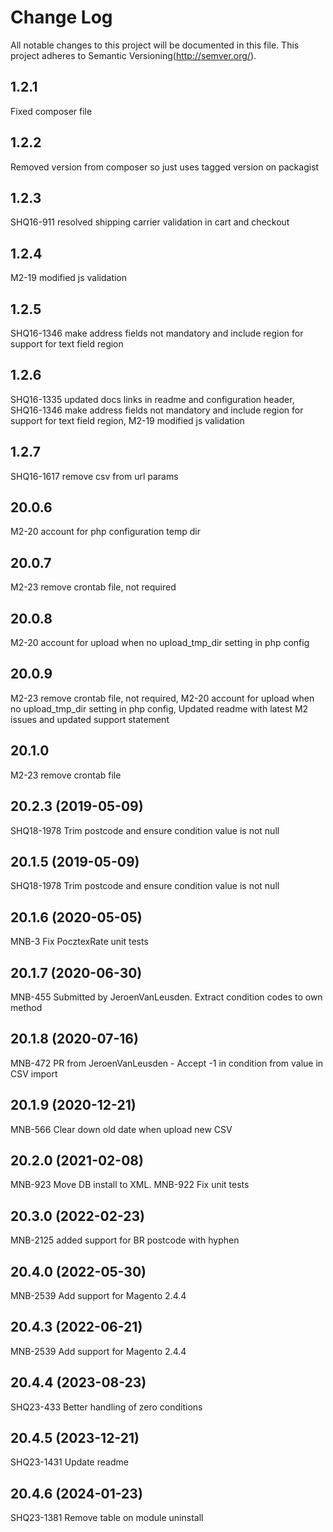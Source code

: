 # Change Log
All notable changes to this project will be documented in this file.
This project adheres to Semantic Versioning(http://semver.org/).

## 1.2.1
Fixed composer file

## 1.2.2
Removed version from composer so just uses tagged version on packagist

## 1.2.3
SHQ16-911 resolved shipping carrier validation in cart and checkout

## 1.2.4
M2-19 modified js validation

## 1.2.5
SHQ16-1346 make address fields not mandatory and include region for support for text field region

## 1.2.6
SHQ16-1335 updated docs links in readme and configuration header,  SHQ16-1346 make address fields not mandatory and include region for support for text field region, M2-19 modified js validation

## 1.2.7
SHQ16-1617 remove csv from url params

## 20.0.6
M2-20 account for php configuration temp dir

## 20.0.7
M2-23 remove crontab file, not required

## 20.0.8
M2-20 account for upload when no upload_tmp_dir setting in php config

## 20.0.9
M2-23 remove crontab file, not required, M2-20 account for upload when no upload_tmp_dir setting in php config, Updated readme with latest M2 issues and updated support statement

## 20.1.0
M2-23 remove crontab file

## 20.2.3 (2019-05-09)
SHQ18-1978 Trim postcode and ensure condition value is not null


## 20.1.5 (2019-05-09)
SHQ18-1978 Trim postcode and ensure condition value is not null


## 20.1.6 (2020-05-05)
MNB-3 Fix PocztexRate unit tests


## 20.1.7 (2020-06-30)
MNB-455 Submitted by JeroenVanLeusden. Extract condition codes to own method


## 20.1.8 (2020-07-16)
MNB-472 PR from JeroenVanLeusden - Accept -1 in condition from value in CSV import


## 20.1.9 (2020-12-21)
MNB-566 Clear down old date when upload new CSV


## 20.2.0 (2021-02-08)
MNB-923 Move DB install to XML. MNB-922 Fix unit tests


## 20.3.0 (2022-02-23)
MNB-2125 added support for BR postcode with hyphen
## 20.4.0 (2022-05-30)
MNB-2539 Add support for Magento 2.4.4


## 20.4.3 (2022-06-21)
MNB-2539 Add support for Magento 2.4.4


## 20.4.4 (2023-08-23)
SHQ23-433 Better handling of zero conditions


## 20.4.5 (2023-12-21)
SHQ23-1431 Update readme


## 20.4.6 (2024-01-23)
SHQ23-1381 Remove table on module uninstall


